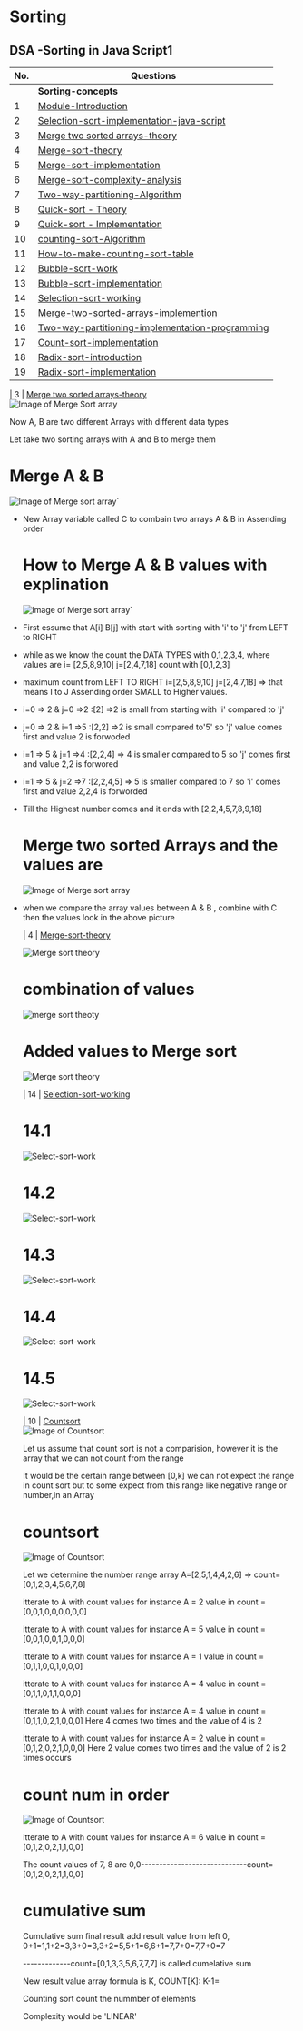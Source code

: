 # Sorting

## DSA -Sorting in Java Script1

| No.| Questions                                                                                                                                                               |
| ---| ----------------------------------------------------------------------------------------------------------------------------------------------------------------------------------------------------------------------------------------------------------------------|
|    | **Sorting-concepts**                                                                                                                                                    |      
| 1  | [Module-Introduction](#)                                                                                                                                                |
| 2  | [Selection-sort-implementation-java-script](#)                                                                                                                          |
| 3  | [Merge two sorted arrays-theory](#)                                                                                                                                     |
| 4  | [Merge-sort-theory](#)                                                                                                                                                  |
| 5  | [Merge-sort-implementation](#)                                                                                                                                          |
| 6  | [Merge-sort-complexity-analysis ](#)                                                                                                                                    |
| 7  | [Two-way-partitioning-Algorithm](#)                                                                                                                                     |
| 8  | [Quick-sort - Theory](#)                                                                                                                                                |
| 9  | [Quick-sort - Implementation](#)                                                                                                                                        |
| 10 | [counting-sort-Algorithm ](#)                                                                                                                                           |
| 11 | [How-to-make-counting-sort-table](#)                                                                                                                                    |
| 12 | [Bubble-sort-work](#)                                                                                                                                                   |
| 13 | [Bubble-sort-implementation](#)                                                                                                                                         |
| 14 | [Selection-sort-working](#)                                                                                                                                            |                                                                                        
| 15 | [Merge-two-sorted-arrays-implemention](#)                                                                                                                               |
| 16 | [Two-way-partitioning-implementation-programming](#)                                                                                                                    |
| 17 | [Count-sort-implementation](#)                                                                                                                                          |                                                                                                                 
| 18 | [Radix-sort-introduction](#)                                                                                                                                            |
| 19 | [Radix-sort-implementation](#)                                                                                                                                          |








<!--1.Module introduction <br>
2.selection sort implementation - java script <br>
3.Merge two sorted arrays-theory <br>
4.Merge sort theory <br>
5.Merge sort - implementation <br>
6.Merge sort complexity analysis <br>
7.Two way partitioning Algorithm <br>
8.Quick sort - Theory <br>
7.Quick sort - Implementation <br>
8.counting sort Algorithm <br>
9.How to make counting sort stable <br>
10.Bubble sort - working <br>
11.Bubble sort implementation - javascript <br>
12.selection sort - working <br>
13.Merge two sorted arrays implementation - javascript <br>
14.Two way partitioning Implementation <br>
15.counting sort - Implementation <br>
16.Radix Sort Imtroduction <br>-->

| 3  | [Merge two sorted arrays-theory](#)     
![Image of Merge Sort array](./MergesortArrays/MergesortedArray.png)

<p> Now A, B are two different Arrays with different data types </p>
<p> Let take two sorting arrays with A and B to merge them  </p>

# Merge A & B 

![Image of Merge sort array`](./MergesortArrays/MergesortedArray1.png)

<ul>
<li><p> New Array variable called C to combain two arrays A & B in Assending order</p></li>

# How to Merge A & B values with explination 

![Image of Merge sort array`](./MergesortArrays/MergesortedArray2.png)


<li><p> First essume that A[i] B[j] with start with sorting with 'i' to 'j' from LEFT to RIGHT</p></li>
<li><p> while as we know the count the DATA TYPES with 0,1,2,3,4, where values are i= [2,5,8,9,10] j=[2,4,7,18] count with [0,1,2,3]</p></li>
<li><p> maximum count from LEFT TO RIGHT i=[2,5,8,9,10] j=[2,4,7,18] => that means I to J Assending order SMALL to Higher values.</p></li>
  
<li><p> i=0 => 2 & j=0 =>2 :[2]  =>2 is small from starting with 'i' compared to 'j'</p></li>
<li><p> j=0 => 2 & i=1 =>5 :[2,2]  =>2 is small compared to'5' so 'j' value comes first and value 2 is forwoded</p></li>
<li><p> i=1 => 5 & j=1 =>4 :[2,2,4] => 4 is smaller compared to 5 so 'j' comes first and value 2,2 is forwored</p></li>
<li><p> i=1 => 5 & j=2 =>7 :[2,2,4,5] => 5 is smaller compared to 7 so 'i' comes first and value 2,2,4 is forworded</p></li>
<li><p> Till the Highest number comes and it ends with [2,2,4,5,7,8,9,18]</p></li>

# Merge two sorted Arrays and the values are 

![Image of Merge sort array](./MergesortArrays/MergesortedArray3.png)

<li><p>when we compare the array values between A & B , combine with C then the values look in the above picture</p></li>

| 4  | [Merge-sort-theory](#)  

![Merge sort theory](./Mergesort/Mergesort.png)

# combination of values

![merge sort theoty](./Mergesort/Mergesort1.png)


# Added values to Merge sort

![Merge sort theory](./Mergesort/Mergesort2.png)


| 14 | [Selection-sort-working](#)   

# 14.1
![Select-sort-work](./selectionSortworking/image1.png)

# 14.2
![Select-sort-work](./selectionSortworking/image2.png)

# 14.3
![Select-sort-work](./selectionSortworking/image3.png)

# 14.4
![Select-sort-work](./selectionSortworking/image4.png)

# 14.5
![Select-sort-work](./selectionSortworking/image5.png)

| 10  | [Countsort](#)  
![Image of Countsort](./Countsort/image1.png)
<p> Let us assume that count sort is not a comparision, however it is the array that we can not count from the range </p>
<p>It would be the certain range between [0,k] we can not expect  the range in count sort but to some expect  from this range like negative range or number,in an Array </p>

# countsort
![Image of Countsort](./Countsort/image2.png)
<p> Let we determine the number range array A=[2,5,1,4,4,2,6] => count=[0,1,2,3,4,5,6,7,8] </p>
<p> itterate to A with count values for instance A = 2 value in count =[0,0,1,0,0,0,0,0,0] </p>
<p> itterate to A with count values for instance A = 5 value in count =[0,0,1,0,0,1,0,0,0] </p>
<p> itterate to A with count values for instance A = 1 value in count =[0,1,1,0,0,1,0,0,0] </p>
<p> itterate to A with count values for instance A = 4 value in count =[0,1,1,0,1,1,0,0,0] </p>
<p> itterate to A with count values for instance A = 4 value in count =[0,1,1,0,2,1,0,0,0] Here 4 comes two times and the value of 4 is 2 </p>
<p> itterate to A with count values for instance A = 2 value in count =[0,1,2,0,2,1,0,0,0] 
Here 2 value comes two times and the value of 2 is 2 times occurs </p>

# count num in order
![Image of Countsort](./Countsort/image3.png)
<p> itterate to A with count values for instance A = 6 value in count =[0,1,2,0,2,1,1,0,0] </p>
<p> The count values of 7, 8 are 0,0-----------------------------count=[0,1,2,0,2,1,1,0,0]</p>

# cumulative sum
<p > Cumulative sum final result add result value from left 0, 0+1=1,1+2=3,3+0=3,3+2=5,5+1=6,6+1=7,7+0=7,7+0=7 </p>-------------count=[0,1,3,3,5,6,7,7,7] is called cumelative sum </p>
<p> New result value array formula is K, COUNT[K]: K-1= </p>
<P> Counting sort count the nummber of elements </P>
<p> Complexity would be 'LINEAR'</p>
